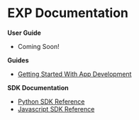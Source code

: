 # EXP Documentation

<div class="row">
  <div class="col-md-6">
    <div class="bs-callout bs-callout-primary">
      <strong>User Guide</strong>
      <ul>
        <li>Coming Soon!</li>
      </ul>
    </div>
  </div>
  <div class="col-md-6">
    <div class="bs-callout bs-callout-primary">
      <strong>Guides</strong>
      <ul>
        <li><a href="/getting-started">Getting Started With App Development</a></li>
        <!--<li><a href="/network">Network Guide</a></li>-->
      </ul>
      <strong>SDK Documentation</strong>
      <ul>
        <li><a href="/python_sdk_reference-1.0.0">Python SDK Reference</a></li>
        <li><a href="/javascript_sdk_reference-1.0.0">Javascript SDK Reference</a></li>
      </ul>
    </div>
  </div>
</div>
